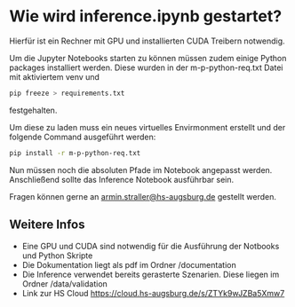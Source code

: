 # Wie wird inference.ipynb gestartet?
Hierfür ist ein Rechner mit GPU und installierten CUDA Treibern notwendig.

Um die Jupyter Notebooks starten zu können müssen zudem einige Python packages installiert werden. 
Diese wurden in der m-p-python-req.txt Datei mit aktiviertem venv und 
```bash
pip freeze > requirements.txt
```
festgehalten.

Um diese zu laden muss ein neues virtuelles Envirmonment erstellt und der folgende Command ausgeführt werden:
```bash
pip install -r m-p-python-req.txt
```

Nun müssen noch die absoluten Pfade im Notebook angepasst werden. 
Anschließend sollte das Inference Notebook ausführbar sein. 

Fragen können gerne an armin.straller@hs-augsburg.de gestellt werden. 

## Weitere Infos
- Eine GPU und CUDA sind notwendig für die Ausführung der Notbooks und Python Skripte
- Die Dokumentation liegt als pdf im Ordner /documentation
- Die Inference verwendet bereits gerasterte Szenarien. Diese liegen im Ordner /data/validation
- Link zur HS Cloud https://cloud.hs-augsburg.de/s/ZTYk9wJZBa5Xmw7
